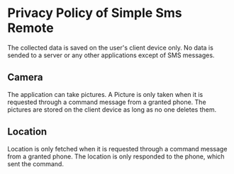 # Privacy Policy of Simple Sms Remote

The collected data is saved on the user's client device only.
No data is sended to a server or any other applications except of SMS messages.

## Camera
The application can take pictures.
A Picture is only taken when it is requested through a command message from a granted phone.
The pictures are stored on the client device as long as no one deletes them.

## Location 
Location is only fetched when it is requested through a command message from a granted phone.
The location is only responded to the phone, which sent the command.